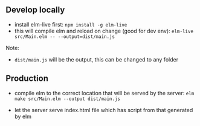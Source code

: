 ## Develop locally

- install elm-live first: `npm install -g elm-live`
- this will compile elm and reload on change (good for dev env):
`elm-live src/Main.elm -- --output=dist/main.js`

Note:
- `dist/main.js` will be the output, this can be changed to any folder

## Production

- compile elm to the correct location that will be served by the server:
`elm make src/Main.elm --output dist/main.js `

- let the server serve index.html file which has script from that generated by elm